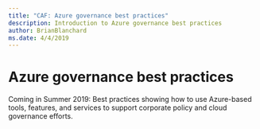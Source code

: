 ```yaml
---
title: "CAF: Azure governance best practices"
description: Introduction to Azure governance best practices
author: BrianBlanchard
ms.date: 4/4/2019
---
```


# Azure governance best practices

Coming in Summer 2019: Best practices showing how to use Azure-based tools, features, and services to support corporate policy and cloud governance efforts.

